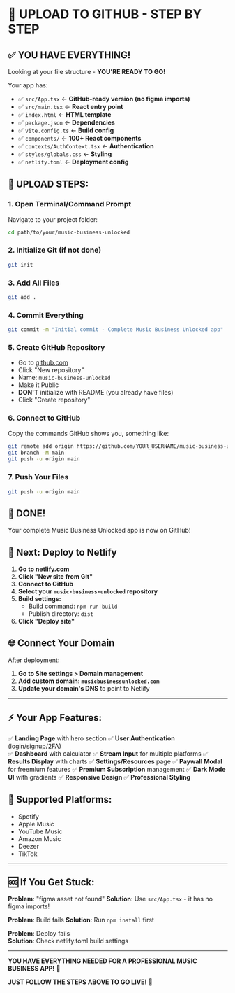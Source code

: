# 🚀 UPLOAD TO GITHUB - STEP BY STEP

## ✅ YOU HAVE EVERYTHING! 

Looking at your file structure - **YOU'RE READY TO GO!**

Your app has:
- ✅ `src/App.tsx` ← **GitHub-ready version (no figma imports)**
- ✅ `src/main.tsx` ← **React entry point**
- ✅ `index.html` ← **HTML template**
- ✅ `package.json` ← **Dependencies**
- ✅ `vite.config.ts` ← **Build config**
- ✅ `components/` ← **100+ React components**
- ✅ `contexts/AuthContext.tsx` ← **Authentication**
- ✅ `styles/globals.css` ← **Styling**
- ✅ `netlify.toml` ← **Deployment config**

## 🔧 UPLOAD STEPS:

### 1. **Open Terminal/Command Prompt**
Navigate to your project folder:
```bash
cd path/to/your/music-business-unlocked
```

### 2. **Initialize Git (if not done)**
```bash
git init
```

### 3. **Add All Files**
```bash
git add .
```

### 4. **Commit Everything**
```bash
git commit -m "Initial commit - Complete Music Business Unlocked app"
```

### 5. **Create GitHub Repository**
- Go to [github.com](https://github.com)
- Click "New repository"  
- Name: `music-business-unlocked`
- Make it Public
- **DON'T** initialize with README (you already have files)
- Click "Create repository"

### 6. **Connect to GitHub**
Copy the commands GitHub shows you, something like:
```bash
git remote add origin https://github.com/YOUR_USERNAME/music-business-unlocked.git
git branch -M main
git push -u origin main
```

### 7. **Push Your Files**
```bash
git push -u origin main
```

## 🎉 **DONE!** 

Your complete Music Business Unlocked app is now on GitHub!

## 🚀 **Next: Deploy to Netlify**

1. **Go to [netlify.com](https://netlify.com)**
2. **Click "New site from Git"**
3. **Connect to GitHub**
4. **Select your `music-business-unlocked` repository**
5. **Build settings:**
   - Build command: `npm run build`
   - Publish directory: `dist`
6. **Click "Deploy site"**

## 🌐 **Connect Your Domain**

After deployment:
1. **Go to Site settings > Domain management**  
2. **Add custom domain: `musicbusinessunlocked.com`**
3. **Update your domain's DNS** to point to Netlify

---

## ⚡ **Your App Features:**

✅ **Landing Page** with hero section
✅ **User Authentication** (login/signup/2FA)  
✅ **Dashboard** with calculator
✅ **Stream Input** for multiple platforms
✅ **Results Display** with charts
✅ **Settings/Resources** page
✅ **Paywall Modal** for freemium features
✅ **Premium Subscription** management
✅ **Dark Mode UI** with gradients
✅ **Responsive Design**
✅ **Professional Styling**

## 🎵 **Supported Platforms:**
- Spotify
- Apple Music  
- YouTube Music
- Amazon Music
- Deezer
- TikTok

---

## 🆘 **If You Get Stuck:**

**Problem**: "figma:asset not found"
**Solution**: Use `src/App.tsx` - it has no figma imports!

**Problem**: Build fails
**Solution**: Run `npm install` first

**Problem**: Deploy fails  
**Solution**: Check netlify.toml build settings

---

**YOU HAVE EVERYTHING NEEDED FOR A PROFESSIONAL MUSIC BUSINESS APP!** 🎉

**JUST FOLLOW THE STEPS ABOVE TO GO LIVE!** 🚀